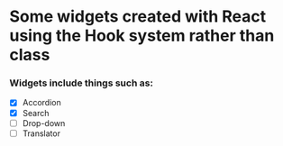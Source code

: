 # Some widgets created with React using the Hook system rather than class
### Widgets include things such as: 
* [x] Accordion
* [x] Search
* [ ] Drop-down
* [ ] Translator
